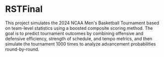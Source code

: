 # RSTFinal

This project simulates the 2024 NCAA Men's Basketball Tournament based on team-level statistics using a boosted composite scoring method.
The goal is to predict tournament outcomes by combining offensive and defensive efficiency, strength of schedule, and tempo metrics, and then simulate the tournament 1000 times to analyze advancement probabilities round-by-round.
